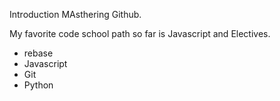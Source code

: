 Introduction MAsthering Github.

My favorite code school path so far is Javascript and Electives.
 
 * rebase
 * Javascript
 * Git
 * Python

